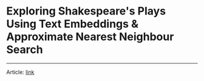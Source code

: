 # Exploring Shakespeare's Plays Using Text Embeddings & Approximate Nearest Neighbour Search
---
Article: [link](https://medium.com/@sgt101/using-text-embeddings-and-approximate-nearest-neighbour-search-to-explore-shakespeares-plays-29e6bde05a16)





